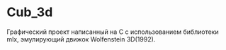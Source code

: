 # Cub_3d
Графический проект написанный на C с использованием библиотеки mlx, эмулирующий движок Wolfenstein 3D(1992).
